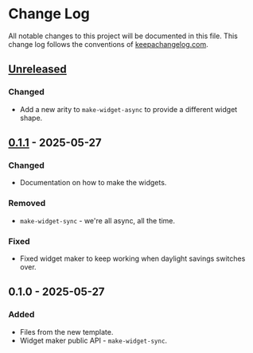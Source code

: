 # Change Log
All notable changes to this project will be documented in this file. This change log follows the conventions of [keepachangelog.com](http://keepachangelog.com/).

## [Unreleased]
### Changed
- Add a new arity to `make-widget-async` to provide a different widget shape.

## [0.1.1] - 2025-05-27
### Changed
- Documentation on how to make the widgets.

### Removed
- `make-widget-sync` - we're all async, all the time.

### Fixed
- Fixed widget maker to keep working when daylight savings switches over.

## 0.1.0 - 2025-05-27
### Added
- Files from the new template.
- Widget maker public API - `make-widget-sync`.

[Unreleased]: https://sourcehost.site/your-name/blog/compare/0.1.1...HEAD
[0.1.1]: https://sourcehost.site/your-name/blog/compare/0.1.0...0.1.1
